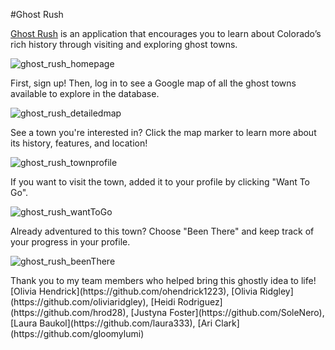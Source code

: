 #Ghost Rush

[Ghost Rush](https://ghost-rush.herokuapp.com/) is an application that encourages you to learn about Colorado’s rich history through visiting and exploring ghost towns.</p>

![ghost_rush_homepage](https://github.com/KatieAJenkins/ghost_rush/blob/master/ghost_rush_screenshots/ghost_rush_homepage.png "Ghost Rush Homepage")

<p>First, sign up! Then, log in to see a Google map of all the ghost towns available to explore in the database.</p>

![ghost_rush_detailedmap](https://github.com/KatieAJenkins/ghost_rush/blob/master/ghost_rush_screenshots/ghost_rush_detailedmappage.png "Detailed Map Page")

<p>See a town you're interested in? Click the map marker to learn more about its history, features, and location!</p>

![ghost_rush_townprofile](https://github.com/KatieAJenkins/ghost_rush/blob/master/ghost_rush_screenshots/ghost_rush_town_profile.png "Town Profile Page")

<p>If you want to visit the town, added it to your profile by clicking "Want To Go".</p>

![ghost_rush_wantToGo](https://github.com/KatieAJenkins/ghost_rush/blob/master/ghost_rush_screenshots/ghost_rush_want.png "Want To Go")

<p>Already adventured to this town? Choose "Been There" and keep track of your progress in your profile.</p>

![ghost_rush_beenThere](https://github.com/KatieAJenkins/ghost_rush/blob/master/ghost_rush_screenshots/ghost_rush_been.png "Been There")

<p>Thank you to my team members who helped bring this ghostly idea to life! [Olivia Hendrick](https://github.com/ohendrick1223), [Olivia Ridgley](https://github.com/oliviaridgley), [Heidi Rodriguez](https://github.com/hrod28), [Justyna Foster](https://github.com/SoleNero), [Laura Baukol](https://github.com/laura333), [Ari Clark](https://github.com/gloomylumi)
